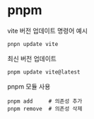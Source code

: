# pnpm
vite 버전 업데이트 명령어 예시

```jsx
pnpn update vite
```

최신 버전 업데이트

```jsx
pnpm update vite@latest
```

pnpm 모듈 사용

```tsx
pnpm add     # 의존성 추가
pnpm remove  # 의존성 삭제
```